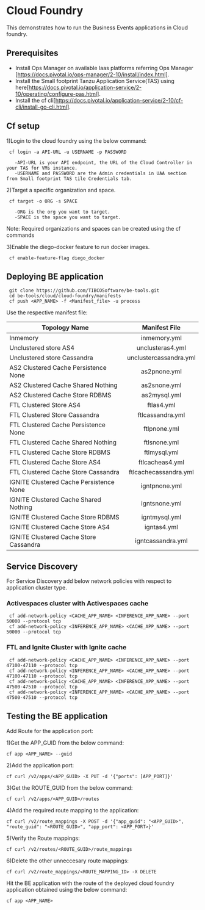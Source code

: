 # Cloud Foundry

This demonstrates how to run the Business Events applications in Cloud foundry.

## Prerequisites
* Install Ops Manager on available Iaas platforms referring Ops Manager [https://docs.pivotal.io/ops-manager/2-10/install/index.html].
* Install the Small footprint Tanzu Application Service(TAS) using here[https://docs.pivotal.io/application-service/2-10/operating/configure-pas.html].
* Install the cf cli[https://docs.pivotal.io/application-service/2-10/cf-cli/install-go-cli.html].

## Cf setup

1)Login to the cloud foundry using the below command:

     cf login -a API-URL -u USERNAME -p PASSWORD

       -API-URL is your API endpoint, the URL of the Cloud Controller in your TAS for VMs instance.
       -USERNAME and PASSWORD are the Admin credentials in UAA section from Small footprint TAS tile Credentials tab.

2)Target a specific organization and space. 
     
     cf target -o ORG -s SPACE

       -ORG is the org you want to target.
       -SPACE is the space you want to target.

Note: Required organizations and spaces can be created using the cf commands

3)Enable the diego-docker feature to run docker images. 
     
     cf enable-feature-flag diego_docker

## Deploying BE application

     git clone https://github.com/TIBCOSoftware/be-tools.git
     cd be-tools/cloud/cloud-foundry/manifests
     cf push <APP_NAME> -f <Manifest_file> -u process

Use the respective manifest file:

| Topology Name | Manifest File |
| ------------- | :---: |
| Inmemory | inmemory.yml |
| Unclustered store AS4 | unclusteras4.yml |
| Unclustered store Cassandra | unclustercassandra.yml |
| AS2 Clustered Cache Persistence None | as2pnone.yml |
| AS2 Clustered Cache Shared Nothing | as2snone.yml |
| AS2 Clustered Cache Store RDBMS| as2mysql.yml |
| FTL Clustered Store AS4 | ftlas4.yml |
| FTL Clustered Store Cassandra | ftlcassandra.yml |
| FTL Clustered Cache Persistence None | ftlpnone.yml |
| FTL Clustered Cache Shared Nothing | ftlsnone.yml |
| FTL Clustered Cache Store RDBMS | ftlmysql.yml |
| FTL Clustered Cache Store AS4 | ftlcacheas4.yml |
| FTL Clustered Cache Store Cassandra | ftlcachecassandra.yml |
| IGNITE Clustered Cache Persistence None | igntpnone.yml |
| IGNITE Clustered Cache Shared Nothing | igntsnone.yml |
| IGNITE Clustered Cache Store RDBMS | igntmysql.yml |
| IGNITE Clustered Cache Store AS4 | igntas4.yml |
| IGNITE Clustered Cache Store Cassandra | igntcassandra.yml |


## Service Discovery

For Service Discovery add below network policies with respect to application cluster type.

### Activespaces cluster with Activespaces cache

     cf add-network-policy <CACHE_APP_NAME> <INFERENCE_APP_NAME> --port 50000 --protocol tcp
     cf add-network-policy <INFERENCE_APP_NAME> <CACHE_APP_NAME> --port 50000 --protocol tcp

### FTL and Ignite Cluster with Ignite cache

     cf add-network-policy <CACHE_APP_NAME> <INFERENCE_APP_NAME> --port 47100-47110 --protocol tcp
     cf add-network-policy <INFERENCE_APP_NAME> <CACHE_APP_NAME> --port 47100-47110 --protocol tcp
     cf add-network-policy <CACHE_APP_NAME> <INFERENCE_APP_NAME> --port 47500-47510 --protocol tcp
     cf add-network-policy <INFERENCE_APP_NAME> <CACHE_APP_NAME> --port 47500-47510 --protocol tcp

## Testing the BE application

Add Route for the application port:

1)Get the APP_GUID from the below command:
    
    cf app <APP_NAME> --guid

2)Add the application port: 
    
    cf curl /v2/apps/<APP_GUID> -X PUT -d '{"ports": [APP_PORT]}'

3)Get the ROUTE_GUID from the below command:
    
    cf curl /v2/apps/<APP_GUID>/routes

4)Add the required route mapping to the application:
    
    cf curl /v2/route_mappings -X POST -d '{"app_guid": "<APP_GUID>", "route_guid": "<ROUTE_GUID>", "app_port": <APP_PORT>}'

5)Verify the Route mappings:
    
    cf curl /v2/routes/<ROUTE_GUID>/route_mappings

6)Delete the other unneccesary route mappings:
    
    cf curl /v2/route_mappings/<ROUTE_MAPPING_ID> -X DELETE

Hit the BE application with the route of the deployed cloud foundry application obtained using the below command:
     
    cf app <APP_NAME>
